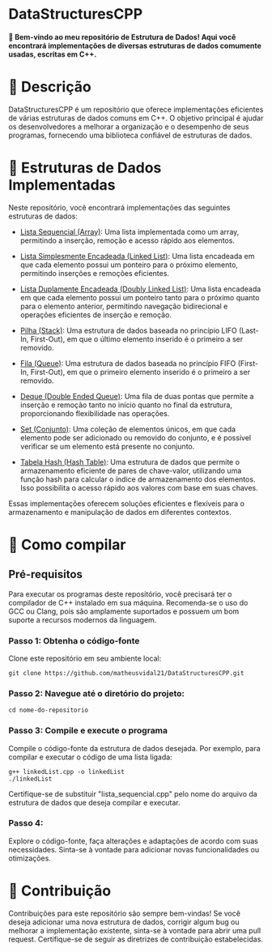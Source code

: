 # DataStructuresCPP

#### 👋 Bem-vindo ao meu repositório de Estrutura de Dados! Aqui você encontrará implementações de diversas estruturas de dados comumente usadas, escritas em C++.

# 📃 Descrição
DataStructuresCPP é um repositório que oferece implementações eficientes de várias estruturas de dados comuns em C++. O objetivo principal é ajudar os desenvolvedores a melhorar a organização e o desempenho de seus programas, fornecendo uma biblioteca confiável de estruturas de dados.

# 🌟 Estruturas de Dados Implementadas
Neste repositório, você encontrará implementações das seguintes estruturas de dados:

- [Lista Sequencial (Array)](/Lista%20Sequencial): Uma lista implementada como um array, permitindo a inserção, remoção e acesso rápido aos elementos.

- [Lista Simplesmente Encadeada (Linked List)](/Lista%20Simplesmente%20Encadeada): Uma lista encadeada em que cada elemento possui um ponteiro para o próximo elemento, permitindo inserções e remoções eficientes.

- [Lista Duplamente Encadeada (Doubly Linked List)](/Lista%20Duplamente%20Encadeada): Uma lista encadeada em que cada elemento possui um ponteiro tanto para o próximo quanto para o elemento anterior, permitindo navegação bidirecional e operações eficientes de inserção e remoção.

- [Pilha (Stack)](/Pilha): Uma estrutura de dados baseada no princípio LIFO (Last-In, First-Out), em que o último elemento inserido é o primeiro a ser removido.

- [Fila (Queue)](/Fila):  Uma estrutura de dados baseada no princípio FIFO (First-In, First-Out), em que o primeiro elemento inserido é o primeiro a ser removido.
  
- [Deque (Double Ended Queue)](/Deque): Uma fila de duas pontas que permite a inserção e remoção tanto no início quanto no final da estrutura, proporcionando flexibilidade nas operações.
  
- [Set (Conjunto)](/Set): Uma coleção de elementos únicos, em que cada elemento pode ser adicionado ou removido do conjunto, e é possível verificar se um elemento está presente no conjunto.

- [Tabela Hash (Hash Table)](/Tabela%20Hash): Uma estrutura de dados que permite o armazenamento eficiente de pares de chave-valor, utilizando uma função hash para calcular o índice de armazenamento dos elementos. Isso possibilita o acesso rápido aos valores com base em suas chaves.

Essas implementações oferecem soluções eficientes e flexíveis para o armazenamento e manipulação de dados em diferentes contextos.

# 🔧 Como compilar

## Pré-requisitos
Para executar os programas deste repositório, você precisará ter o compilador de C++ instalado em sua máquina. Recomenda-se o uso do GCC ou Clang, pois são amplamente suportados e possuem um bom suporte a recursos modernos da linguagem.

### Passo 1: Obtenha o código-fonte
Clone este repositório em seu ambiente local:
```
git clone https://github.com/matheusvidal21/DataStructuresCPP.git
```

### Passo 2: Navegue até o diretório do projeto:
```
cd nome-do-repositorio
```

### Passo 3: Compile e execute o programa
Compile o código-fonte da estrutura de dados desejada. Por exemplo, para compilar e executar o código de uma lista ligada:
```
g++ linkedList.cpp -o linkedList
./linkedList
```
Certifique-se de substituir "lista_sequencial.cpp" pelo nome do arquivo da estrutura de dados que deseja compilar e executar.

### Passo 4: 
Explore o código-fonte, faça alterações e adaptações de acordo com suas necessidades. Sinta-se à vontade para adicionar novas funcionalidades ou otimizações.

# 🎉 Contribuição
Contribuições para este repositório são sempre bem-vindas! Se você deseja adicionar uma nova estrutura de dados, corrigir algum bug ou melhorar a implementação existente, sinta-se à vontade para abrir uma pull request. Certifique-se de seguir as diretrizes de contribuição estabelecidas.



